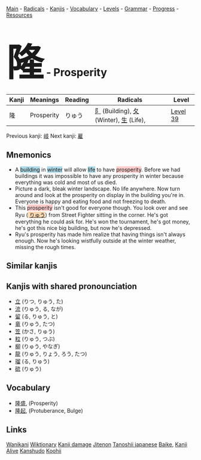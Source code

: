 <style> bigfont {font-size: 100px}</style>
[Main](../README.md) -
[Radicals](../radicals.md) -
[Kanjis](../kanjis.md) -
[Vocabulary](../vocabulary.md) -
[Levels](../levels.md) -
[Grammar](../grammar.md) - 
[Progress](../progress.md) -
[Resources](../resources.md)
# <bigfont> 隆</bigfont> - Prosperity 

| Kanji | Meanings | Reading | Radicals | Level |
| --- | --- | --- | --- | --- |
| 隆 | Prosperity | りゅう | [阝](../radicals/阝.md) (Building), [夂](../radicals/夂.md) (Winter), [生](../radicals/生.md) (Life),  | [Level 39](../levels/wk_level39.md) |

Previous kanji: [岐](岐.md) Next kanji: [雇](雇.md) 

## Mnemonics
 * A <span style="background-color:#ADD8E6"> building</span> in <span style="background-color:#ADD8E6"> winter</span> will allow <span style="background-color:#ADD8E6"> life</span> to have <span style="background-color:#ffcccb"> prosperity</span>. Before we had buildings it was impossible to have any prosperity in winter because everything was cold and most of us died. 
* Picture a dark, bleak winter landscape. No life anywhere. Now turn around and look at the prosperity on display in the building you're in. Everyone is happy and eating food and not freezing to death.
* This <span style="background-color:#ffcccb"> prosperity</span> isn't good for everyone though. You look over and see Ryu (<span style="background-color:#fed8b1"> [りゅう](https://jisho.org/search/りゅう)</span>) from Street Fighter sitting in the corner. He's got everything he could ask for. He's won the tournament, he's got money, he's got this nice big building, but now he's depressed.
* Ryu's prosperity has made him realize that having things isn't always enough. Now he's looking wistfully outside at the winter weather, missing the rough times.


## Similar kanjis
 


## Kanjis with shared pronounciation
 * [立](立.md) (りつ, りゅう, た)
* [流](流.md) (りゅう, る, なが)
* [留](留.md) (る, りゅう, と)
* [竜](竜.md) (りゅう, たつ)
* [笠](笠.md) (かさ, りゅう)
* [粒](粒.md) (りゅう, つぶ)
* [柳](柳.md) (りゅう, やなぎ)
* [龍](龍.md) (りゅう, りょう, ろう, たつ)
* [瑠](瑠.md) (る, りゅう)
* [硫](硫.md) (りゅう)



## Vocabulary
 * [隆盛](../vocabulary/隆.md), (Prosperity)
* [隆起](../vocabulary/隆.md), (Protuberance, Bulge)




## Links 


[Wanikani](https://www.wanikani.com/kanji/隆)
[Wiktionary](https://en.wiktionary.org/wiki/隆)
[Kanji damage](http://www.kanjidamage.com/kanji/search?utf8=✓&q=隆)
[Jitenon](https://jitenon.com/kanji/隆)
[Tanoshii japanese](https://www.tanoshiijapanese.com/dictionary/kanji.cfm?k=隆)
[Baike](https://baike.baidu.com/item/隆),
[Kanji Alive](https://app.kanjialive.com/隆)
[Kanshudo](https://www.kanshudo.com/searchmn?q=隆)
[Koohii](https://kanji.koohii.com/study/kanji/隆)
